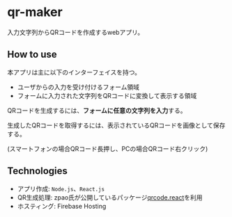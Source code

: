 # qr-maker

入力文字列からQRコードを作成するwebアプリ。

## How to use

本アプリは主に以下のインターフェイスを持つ。
- ユーザからの入力を受け付けるフォーム領域
- フォームに入力された文字列をQRコードに変換して表示する領域

QRコードを生成するには、**フォームに任意の文字列を入力**する。

生成したQRコードを取得するには、表示されているQRコードを画像として保存する。

(スマートフォンの場合QRコード長押し、PCの場合QRコード右クリック)

## Technologies

- アプリ作成: `Node.js`、`React.js`
- QR生成処理: zpao氏が公開しているパッケージ[qrcode.react](https://www.npmjs.com/package/qrcode.react)を利用
- ホスティング: Firebase Hosting
